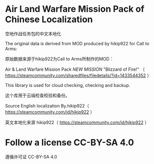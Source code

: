 # Air Land Warfare Mission Pack of Chinese Localization

空地作战任务包的中文本地化

The original data is derived from MOD produced by hikip922 for Call to Arms:

原始数据来源于hikip922为Call to Arms所制作的MOD：

Air & Land Warfare Mission Pack *NEW MISSION* "Blizzard of Fire!" （ https://steamcommunity.com/sharedfiles/filedetails/?id=1433544352 ）

This library is used for cloud checking, checking and backup.

这个库用于云端检查校验和备份。

Source English localization By.hikip922（ https://steamcommunity.com/id/hikip922 ）

英文本地化来源 hikip922（ https://steamcommunity.com/id/hikip922 ）

# Follow a license CC-BY-SA 4.0

遵循许可证 CC-BY-SA 4.0
